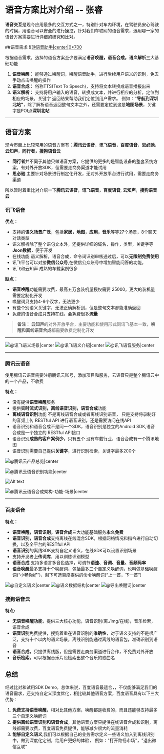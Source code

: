 # 语音方案比对介绍  --  张睿

**语音交互**是现今应用最多的交互方式之一，特别针对车内环境，在驾驶员安心驾驶的时候，用语音可以安全的进行操控，针对我们车联网的语音需求，选用哪一家的语音方案需要进行详细的研究和比对。

##语音需求
![[@语音助手|center|0*700](img/语音需求.png)

根据语音需求，选择的语音方案至少要满足**语音唤醒，语音合成，语义解析**三大基础功能
1.  **语音唤醒：**  能够通过唤醒词，唤醒语音助手，进行后续用户语义的识别，免去手动点击唤醒的操作
2.  **语音合成：**  俗称TTS(Text To Speech)，支持将文本转换成语音播报出来
3.  **语义解析：**  支持将用户输入的语音，转换成文本，并进行相应的分析，定位到相应的场景，关键字 返回结果帮助我们定位到用户需求。
例如：**"导航到深圳北站"**，除了解析语音返回整句文本之外，还需要定位到这是**地图场景**，关键字是POI点**深圳北站**


----------

## 语音方案
现今市面上比较常用的语音方案有：**腾讯云语音**，**讯飞语音**，**百度语音**，**思必驰**，**云知声**，**同行者，搜狗语音云**
- **同行者**并不同于其他只做语音方案，它提供的更多的是智能设备的整套系统方案，有对外开放SDK，但需要走商务渠道才能试用
-  **思必驰** 主要针对场景进行制定化开发，无对外开放平台进行试用，需要走商务渠道

所以暂时着重比对介绍一下**腾讯云语音**，**讯飞语音**，**百度语音**, **云知声**，**搜狗语音云**


### 讯飞语音
**优点：**
- 支持的**语义场景广泛**，包括**家居，地图，应用，音乐**等等27个场景，8个聊天对话类型
- 语义解析除了整个语句文本外，还提供详细的域名，操作，类型，关键字等**Json数据**，便于开发
- 在线功能 语义解析，语音合成，命令词识别审核通过后，可以**无限制免费使用**
- 讯飞平台可以对接**微信公众号**,在微信公众账号中增加智能问答的功能。
- 讯飞和云知声 成熟的车载案例很多

**缺点：**
- **语音唤醒**功能需要收费，最高五万套装机量授权需要 25000，更大的装机量需要定制化开发
- 唤醒词只支持4-6个汉字，无法更少
- 有些个别语义关键字，无法正确解析到，但是整句文本都能准确返回
- 免费的语音合成只支持在线，会耗费很多**流量**

> **备注：** **云知声**的对外开放平台，主要功能和使用形式同讯飞基本一致，**唤醒和离线语音合成**都需要收费定制化开发


----------

![@讯飞语义场景|center](img/1495706834139.png)
![@讯飞语义介绍|center](img/1495707036351.png)
![@讯飞语音服务|center](img/1495707798545.png)

----------

### 腾讯云语音
使用腾讯云语音需要注册腾讯云账号，添加项目和服务，云语音只是整个腾讯云中的一个产品，不收费

**特点：**
- 没有提供**语音唤醒**服务
- 提供**实时流式识别，离线语音识别，语音合成**功能 
- **离线语音识别**功能 不是离线语音合成或者离线识别语音， 只是支持将录制好的音频上传 RESTful API 进行语音识别，还是需要访问在线API
- 语音识别和语音合成不是同一个SDK，语音识别是独立的Android SDK,语音合成是一个独立的 RESTful API接口
- 语音识别**成熟的客户案例少**，只有五个 没有车载行业，语音合成有一个腾讯地图
- 语音识别需要自己提供**关键字**，进行识别检索，关键字最多200个

![@腾讯云产品总览|center](img/1495764835352.png)


![@腾讯云语音识别功能|center](img/1495765168424.png)


![Alt text](img/微信截图_20170526102259.png)

![@腾讯云语音合成架构-功能-场景|center](img/1495765358637.png)

--------
### 百度语音
**特点：**
- **语音唤醒，语音识别，语音合成**三大功能基础服务**永久免费**
- **语音识别，语音合成**支持离线在线混合SDK，根据网络情况和指令进行自动切换，以及全平台的RESTful API
- **语音识别**的离线SDK支持自定义语义，在线SDK可以设置识别场景
- 支持开发者**上传词库**，用以训练识别模型
- **语音合成** 支持多语言多音色选择，可调节**语速、音调、音量、音频码率**
- **语音唤醒**最多支持十个唤醒词，包括最多三个自定义唤醒词，也叫做基础唤醒词(“小畅你好”)，剩下可选百度提供的命令唤醒词(“上一首，下一首”)


![@自定义语义|center](img/1495770186591.png)
![@语义数据结构|center](img/1495770163159.png)
![@导出唤醒词|center](img/1495770527165.png)

### 搜狗语音云
**特点:**
- **无语音唤醒功能**，提供三大核心功能，语音识别(离./img/在线)，音乐检索，语音合成
- **语音识别**免费提供，搜狗着重在语音识别的**准确性**，对于语义支持的不是很广泛，支持十个以内的语义场景，离线识别能通过离线的语音包，准确识别到语音
- **语音合成**，只提供离线版，但是需要走商务渠道进行合作，不免费对外开放
- **音乐检索**，可以根据音乐片段检索出整个音乐的歌曲名


## 总结
经过比对和试用SDK Demo，总体来说，百度语音最适合，，不仅能够满足我们的语音需求，还支持自定义深度优化，相比较其他语音方案，百度语音具有以下三大优势： 
1. **免费支持语音唤醒**，相对比其他方案，唤醒都是收费的，而且还能够支持最多三个自定义唤醒词
2. **提供离线语音识别和语音合成**，其他语音方案只提供在线语音合成和识别，离线都需要收费，百度语音免费提供，能够减少很大的流量消耗
3. **能够自定义语义**,我们可以根据自己的业务需求定义一些语义加入到离线识别中，做到深度化定制，给用户更好的体验，
 例如："打开路畅市场"，"退出微信互联"




